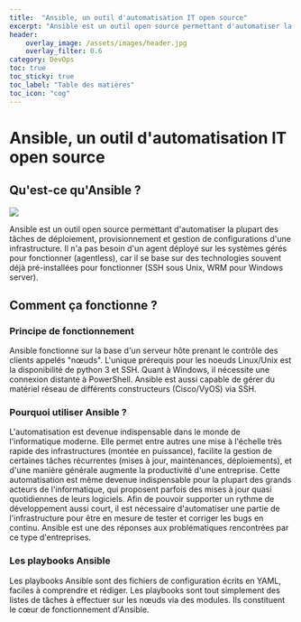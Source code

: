 ```yaml
---
title:  "Ansible, un outil d'automatisation IT open source"
excerpt: "Ansible est un outil open source permettant d'automatiser la plupart des tâches de déploiement..."
header:
    overlay_image: /assets/images/header.jpg
    overlay_filter: 0.6
category: DevOps
toc: true
toc_sticky: true
toc_label: "Table des matières"
toc_icon: "cog"
---
```

# Ansible, un outil d'automatisation IT open source

## Qu'est-ce qu'Ansible ?
![](https://upload.wikimedia.org/wikipedia/commons/2/24/Ansible_logo.svg)

Ansible est un outil open source permettant d'automatiser la plupart des tâches de déploiement, provisionnement et gestion de configurations d'une infrastructure. Il n'a pas besoin d'un agent déployé sur les systèmes gérés pour fonctionner (agentless), car il se base sur des technologies souvent déjà pré-installées pour fonctionner (SSH sous Unix, WRM pour Windows server).

## Comment ça fonctionne ?

### Principe de fonctionnement
Ansible fonctionne sur la base d'un serveur hôte prenant le contrôle des clients appelés "nœuds". L'unique prérequis pour les noeuds Linux/Unix est la disponibilité de python 3 et SSH. Quant à Windows, il nécessite une connexion distante à PowerShell. Ansible est aussi capable de gérer du matériel réseau de différents constructeurs (Cisco/VyOS) via SSH.

### Pourquoi utiliser Ansible ?
L'automatisation est devenue indispensable dans le monde de l'informatique moderne. Elle permet entre autres une mise à l'échelle très rapide des infrastructures (montée en puissance), facilite la gestion de certaines tâches récurrentes (mises à jour, maintenances, déploiements), et d'une manière générale augmente la productivité d'une entreprise. Cette automatisation est même devenue indispensable pour la plupart des grands acteurs de l'informatique, qui proposent parfois des mises à jour quasi quotidiennes de leurs logiciels. Afin de pouvoir supporter un rythme de développement aussi court, il est nécessaire d'automatiser une partie de l'infrastructure pour être en mesure de tester et corriger les bugs en continu. Ansible est une des réponses aux problématiques rencontrées par ce type d'entreprises.

### Les playbooks Ansible
Les playbooks Ansible sont des fichiers de configuration écrits en YAML, faciles à comprendre et rédiger. Les playbooks sont tout simplement des listes de tâches à effectuer sur les nœuds via des modules. Ils constituent le cœur de fonctionnement d'Ansible.